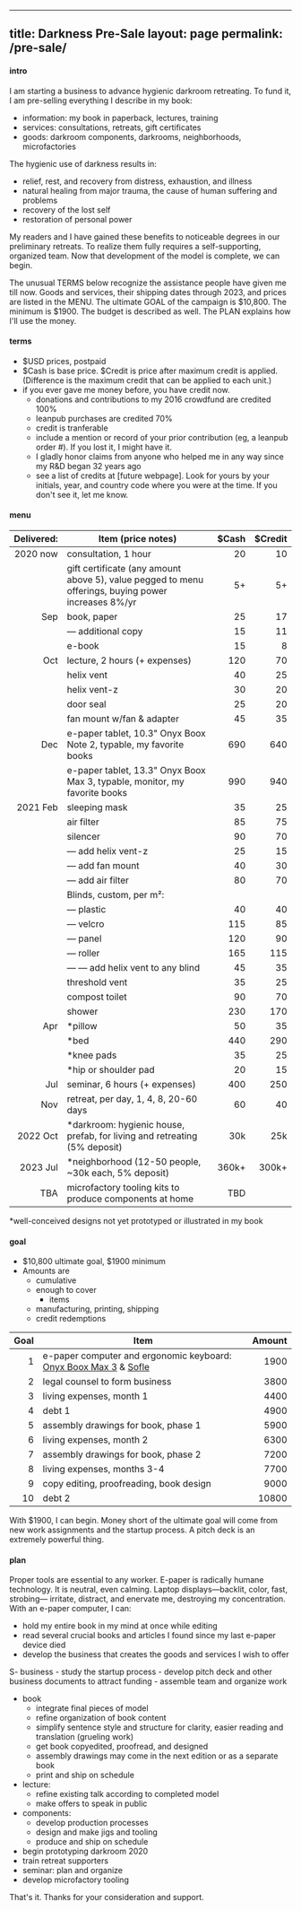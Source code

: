 
---
title: Darkness Pre-Sale
layout: page
permalink: /pre-sale/
---

#### intro

I am starting a business to advance hygienic darkroom retreating. To fund it, I am pre-selling everything I describe in my book: 

- information: my book in paperback, lectures, training
- services: consultations, retreats, gift certificates
- goods: darkroom components, darkrooms, neighborhoods, microfactories

The hygienic use of darkness results in:

- relief, rest, and recovery from distress, exhaustion, and illness
- natural healing from major trauma, the cause of human suffering and problems
- recovery of the lost self
- restoration of personal power

My readers and I have gained these benefits to noticeable degrees in our preliminary retreats. To realize them fully requires a self-supporting, organized team. Now that development of the model is complete, we can begin.

The unusual TERMS below recognize the assistance people have given me till now. Goods and services, their shipping dates through 2023, and prices are listed in the MENU. The ultimate GOAL of the campaign is $10,800. The minimum is $1900. The budget is described as well. The PLAN explains how I'll use the money.

#### terms

- $USD prices, postpaid 
- $Cash is base price. $Credit is price after maximum credit is applied. (Difference is the maximum credit that can be applied to each unit.)
- if you ever gave me money before, you have credit now.
    - donations and contributions to my 2016 crowdfund are credited 100%
    - leanpub purchases are credited 70%
    - credit is tranferable
    - include a mention or record of your prior contribution (eg, a leanpub order #). If you lost it, I might have it.
    - I gladly honor claims from anyone who helped me in any way since my R&D began 32 years ago
    - see a list of credits at [future webpage]. Look for yours by your initials, year, and country code where you were at the time. If you don't see it, let me know.

#### menu

| Delivered: | Item (price notes)                     | $Cash | $Credit | 
| ---:| --- | ---:| ---:|
| 2020 now | consultation, 1 hour                     |   20  |   10    |
|          | gift certificate (any amount above 5), value pegged to menu offerings, buying power increases 8%/yr | 5+ | 5+ |
|      Sep | book, paper                              |   25  |   17    |
|          | — additional copy                        |   15  |   11    |
|          | e-book                                   |   15  |    8    |
|      Oct | lecture, 2 hours (+ expenses)            |  120  |   70    |
|          | helix vent                               |   40  |   25    |
|          | helix vent-z                             |   30  |   20    |
|          | door seal                                |   25  |   20    |
|          | fan mount w/fan & adapter                |   45  |   35    |
|      Dec | e-paper tablet, 10.3" Onyx Boox Note 2, typable, my favorite books |  690  |  640    |
|          | e-paper tablet, 13.3" Onyx Boox Max 3, typable, monitor, my favorite books  |  990  |  940    |
| 2021 Feb | sleeping mask                            |   35  |   25    |
|          | air filter                               |   85  |   75    |
|          | silencer                                 |   90  |   70    |
|          | ⁠— add helix vent-z                       |   25  |   15    |
|          | ⁠— add fan mount                          |   40  |   30    |
|          | ⁠— add air filter                         |   80  |   70    |
|          | Blinds, custom, per m²:                  |       |         |
|          | ⁠— plastic                                |   40  |   40    |
|          | ⁠— velcro                                 |  115  |   85    |
|          | ⁠— panel                                  |  120  |   90    |
|          | ⁠— roller                                 |  165  |  115    |
|          | ⁠— ⁠— add helix vent to any blind          |   45  |   35    |
|          | threshold vent                           |   35  |   25    |
|          | compost toilet                           |   90  |   70    |
|          | shower                                   |  230  |  170    |
|      Apr | *pillow                                  |   50  |   35    |
|          | *bed                                     |  440  |  290    |
|          | *knee pads                               |   35  |   25    |
|          | *hip or shoulder pad                     |   20  |   15    |
|      Jul | seminar, 6 hours (+ expenses)            |  400  |  250    |
|      Nov | retreat, per day, 1, 4, 8, 20-60 days    |   60  |   40    |
| 2022 Oct | *darkroom: hygienic house, prefab, for living and retreating (5% deposit) |  30k  |  25k    |
| 2023 Jul | *neighborhood (12-50 people, ~30k each, 5% deposit) | 360k+ | 300k+   |      
| TBA      | microfactory tooling kits to produce components at home |  TBD  |         |   

 *well-conceived designs not yet prototyped or illustrated in my book

#### goal

- $10,800 ultimate goal, $1900 minimum
- Amounts are
    - cumulative
    - enough to cover
        -  items
	- manufacturing, printing, shipping
	- credit redemptions

| Goal | Item                             | Amount |
| --:| ---- | ---:|
|  1 | e-paper computer and ergonomic keyboard: [Onyx Boox Max 3](https://ereader.store/en/onyx-boox/onyx-boox-max-3-white-57.html) & [Sofle](https://josef-adamcik.cz/electronics/let-me-introduce-you-sofle-keyboard-split-keyboard-based-on-lily58.html) |  1900 |
|  2 | legal counsel to form business          |  3800 |
|  3 | living expenses, month 1                |  4400 |
|  4 | debt 1                                  |  4900 |
|  5 | assembly drawings for book, phase 1     |  5900 |
|  6 | living expenses, month 2                |  6300 |
|  7 | assembly drawings for book, phase 2     |  7200 |
|  8 | living expenses, months 3-4             |  7700 |
|  9 | copy editing, proofreading, book design |  9000 |
| 10 | debt 2                                  | 10800 | 

With $1900, I can begin. Money short of the ultimate goal will come from new work assignments and the startup process. A pitch deck is an extremely powerful thing.

#### plan

Proper tools are essential to any worker. E-paper is radically humane technology. It is neutral, even calming. Laptop displays⁠—backlit, color, fast, strobing⁠— irritate, distract, and enervate me, destroying my concentration. With an e-paper computer, I can:

- hold my entire book in my mind at once while editing
- read several crucial books and articles I found since my last e-paper device died
- develop the business that creates the goods and services I wish to offer

S- business
    - study the startup process 
    - develop pitch deck and other business documents to attract funding
    - assemble team and organize work
- book
    - integrate final pieces of model 
    - refine organization of book content
    - simplify sentence style and structure for clarity, easier reading and translation (grueling work)
    - get book copyedited, proofread, and designed
    - assembly drawings may come in the next edition or as a separate book
    - print and ship on schedule
- lecture: 
    - refine existing talk according to completed model
    - make offers to speak in public
- components: 
    - develop production processes
    - design and make jigs and tooling
    - produce and ship on schedule
- begin prototyping darkroom 2020
- train retreat supporters
- seminar: plan and organize
- develop microfactory tooling
            
That's it. Thanks for your consideration and support. 
<!--stackedit_data:
eyJoaXN0b3J5IjpbMTc4NjUxOTQxNyw5OTcyMzc5OTUsLTE4OD
U3ODI0MTcsLTE0Nzk4NDg4NDcsLTE4MzE5Mzg3NzEsLTEzMDE4
MTMzNDUsOTI5NDgwMjUzLDM0MTQzMzc3OF19
-->